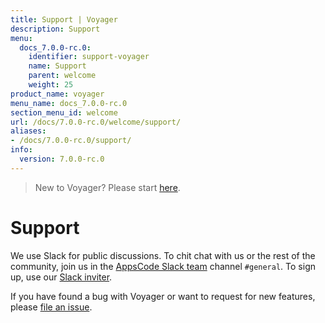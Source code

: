 ```yaml
---
title: Support | Voyager
description: Support
menu:
  docs_7.0.0-rc.0:
    identifier: support-voyager
    name: Support
    parent: welcome
    weight: 25
product_name: voyager
menu_name: docs_7.0.0-rc.0
section_menu_id: welcome
url: /docs/7.0.0-rc.0/welcome/support/
aliases:
- /docs/7.0.0-rc.0/support/
info:
  version: 7.0.0-rc.0
---
```


> New to Voyager? Please start [here](/docs/7.0.0-rc.0/concepts/overview).

# Support

We use Slack for public discussions. To chit chat with us or the rest of the community, join us in the [AppsCode Slack team](https://appscode.slack.com/messages/C0XQFLGRM/details/) channel `#general`. To sign up, use our [Slack inviter](https://slack.appscode.com/).

If you have found a bug with Voyager or want to request for new features, please [file an issue](https://github.com/appscode/voyager/issues/new).
